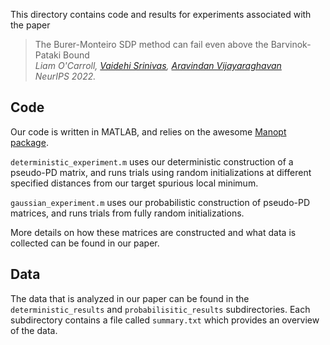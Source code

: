 This directory contains code and results for experiments associated with the paper 

> The Burer-Monteiro SDP method can fail even above the Barvinok-Pataki Bound  
> *Liam O'Carroll, [Vaidehi Srinivas](vaidehi8913.github.io), [Aravindan Vijayaraghavan](users.cs.northwestern.edu/~aravindv/)*  
> *NeurIPS 2022.*

## Code

Our code is written in MATLAB, and relies on the awesome [Manopt package](manopt.org).  

``deterministic_experiment.m`` uses our deterministic construction of a pseudo-PD matrix,
and runs trials using random initializations at different specified distances from our target spurious local minimum.

``gaussian_experiment.m`` uses our probabilistic construction of pseudo-PD matrices, and runs trials 
from fully random initializations.  

More details on how these matrices are constructed and what data is collected can be found in our paper.

## Data

The data that is analyzed in our paper can be found in the ``deterministic_results`` and ``probabilisitic_results`` subdirectories.  Each subdirectory contains a file called ``summary.txt`` which provides an overview of the data.